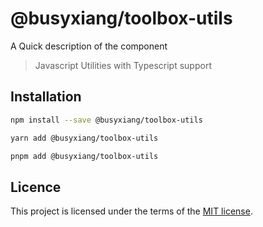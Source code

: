 # @busyxiang/toolbox-utils

A Quick description of the component

> Javascript Utilities with Typescript support

## Installation

```bash
npm install --save @busyxiang/toolbox-utils
```

```bash
yarn add @busyxiang/toolbox-utils
```

```bash
pnpm add @busyxiang/toolbox-utils
```

## Licence

This project is licensed under the terms of the
[MIT license](https://github.com/busyxiang/toolbox/blob/master/LICENSE).
